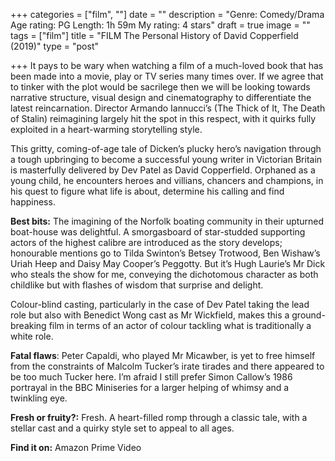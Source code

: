 +++
categories = ["film", ""]
date = ""
description = "Genre: Comedy/Drama Age rating: PG Length: 1h 59m My rating: 4 stars"
draft = true
image = ""
tags = ["film"]
title = "FILM The Personal History of David Copperfield (2019)"
type = "post"

+++
It pays to be wary when watching a film of a much-loved book that has been made into a movie, play or TV series many times over. If we agree that to tinker with the plot would be sacrilege then we will be looking towards narrative structure, visual design and cinematography to differentiate the latest reincarnation. Director Armando Iannucci’s (The Thick of It, The Death of Stalin) reimagining largely hit the spot in this respect, with it quirks fully exploited in a heart-warming storytelling style.

This gritty, coming-of-age tale of Dicken’s plucky hero’s navigation through a tough upbringing to become a successful young writer in Victorian Britain is masterfully delivered by Dev Patel as David Copperfield. Orphaned as a young child, he encounters heroes and villians, chancers and champions, in his quest to figure what life is about, determine his calling and find happiness.

**Best bits:** The imagining of the Norfolk boating community in their upturned boat-house was delightful. A smorgasboard of star-studded supporting actors of the highest calibre are introduced as the story develops; honourable mentions go to Tilda Swinton’s Betsey Trotwood, Ben Wishaw’s Uriah Heep and Daisy May Cooper’s Peggotty. But it’s Hugh Laurie’s Mr Dick who steals the show for me, conveying the dichotomous character as both childlike but with flashes of wisdom that surprise and delight.

Colour-blind casting, particularly in the case of Dev Patel taking the lead role but also with Benedict Wong cast as Mr Wickfield, makes this a ground-breaking film in terms of an actor of colour tackling what is traditionally a white role.

**Fatal flaws**: Peter Capaldi, who played Mr Micawber, is yet to free himself from the constraints of Malcolm Tucker’s irate tirades and there appeared to be too much Tucker here. I’m afraid I still prefer Simon Callow’s 1986 portrayal in the BBC Miniseries for a larger helping of whimsy and a twinkling eye.

**Fresh or fruity?:** Fresh. A heart-filled romp through a classic tale, with a stellar cast and a quirky style set to appeal to all ages.

**Find it on:** Amazon Prime Video